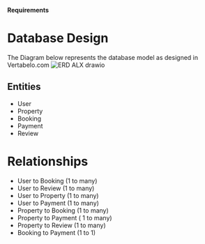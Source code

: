  **Requirements** 

# Database Design
The Diagram below represents the database model as designed in Vertabelo.com
![ERD ALX drawio](https://github.com/user-attachments/assets/0ecea253-39a3-4dba-8e7a-3d53137f549a)




## Entities
- User
- Property
- Booking
- Payment
- Review



# Relationships
- User to Booking (1 to many)
- User to Review (1 to many)
- User to Property (1 to many)
- User to Payment (1 to many)
- Property to Booking (1 to many)
- Property to Payment ( 1 to many)
- Property to Review (1 to many)
- Booking to Payment (1 to 1)
